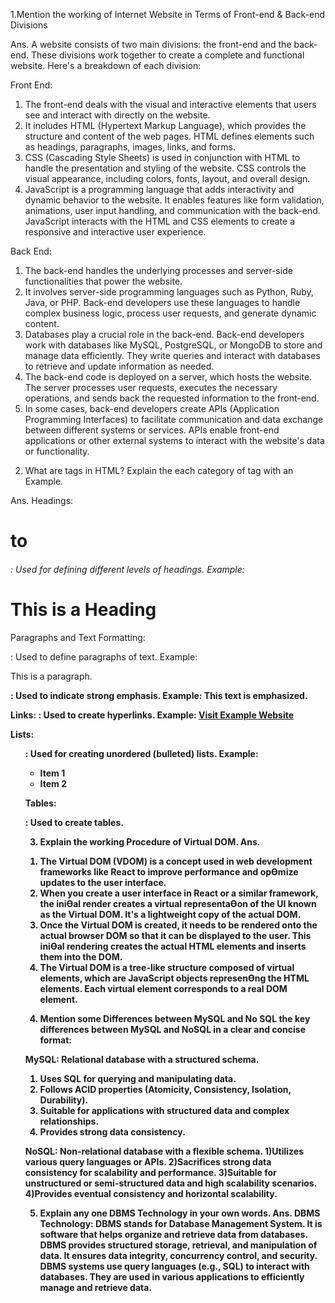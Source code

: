 1.Mention the working of Internet Website in Terms of Front-end & Back-end Divisions

Ans. A website consists of two main divisions: the front-end and the back-end. These divisions work together to create a complete and functional website. Here's a breakdown of each division:

Front End:
1) The front-end deals with the visual and interactive elements that users see and interact with directly on the website.
2) It includes HTML (Hypertext Markup Language), which provides the structure and content of the web pages. HTML defines elements such as headings, paragraphs, images, links, and forms.
3) CSS (Cascading Style Sheets) is used in conjunction with HTML to handle the presentation and styling of the website. CSS controls the visual appearance, including colors, fonts, layout, and overall design.
4) JavaScript is a programming language that adds interactivity and dynamic behavior to the website. It enables features like form validation, animations, user input handling, and communication with the back-end. JavaScript interacts with the HTML and CSS elements to create a responsive and interactive user experience.

Back End:
1) The back-end handles the underlying processes and server-side functionalities that power the website.
2) It involves server-side programming languages such as Python, Ruby, Java, or PHP. Back-end developers use these languages to handle complex business logic, process user requests, and generate dynamic content.
3) Databases play a crucial role in the back-end. Back-end developers work with databases like MySQL, PostgreSQL, or MongoDB to store and manage data efficiently. They write queries and interact with databases to retrieve and update information as needed.
4) The back-end code is deployed on a server, which hosts the website. The server processes user requests, executes the necessary operations, and sends back the requested information to the front-end.
5) In some cases, back-end developers create APIs (Application Programming Interfaces) to facilitate communication and data exchange between different systems or services. APIs enable front-end applications or other external systems to interact with the website's data or functionality.




2. What are tags in HTML? Explain the each category of tag with an Example.
   
Ans. 
Headings:
<h1> to <h6>: Used for defining different levels of headings.
Example: <h1>This is a Heading</h1>

Paragraphs and Text Formatting:
<p>: Used to define paragraphs of text.
Example: <p>This is a paragraph.</p>

<strong>: Used to indicate strong emphasis.
Example: <strong>This text is emphasized.</strong>

Links:
<a>: Used to create hyperlinks.
Example: <a href="https://www.google.com">Visit Example Website</a>

Lists:
<ul>: Used for creating unordered (bulleted) lists.
Example: <ul>
           <li>Item 1</li>
           <li>Item 2</li>
         </ul>

Tables:
<table>: Used to create tables.


   
3.  Explain the working Procedure of Virtual DOM.
Ans. 
1) The Virtual DOM (VDOM) is a concept used in web development
frameworks like React to improve performance and opƟmize updates to the
user interface.
2) When you create a user interface in React or a similar framework, the iniƟal
render creates a virtual representaƟon of the UI known as the Virtual DOM. It's
a lightweight copy of the actual DOM.
3) Once the Virtual DOM is created, it needs to be rendered onto the actual
browser DOM so that it can be displayed to the user. This iniƟal rendering
creates the actual HTML elements and inserts them into the DOM.
4)  The Virtual DOM is a tree-like structure composed of virtual elements, which
are JavaScript objects represenƟng the HTML elements. Each virtual element
corresponds to a real DOM element. 



  
4. Mention some Differences between MySQL and No SQL
the key differences between MySQL and NoSQL in a clear and concise format:

MySQL:
Relational database with a structured schema.
1) Uses SQL for querying and manipulating data.
2) Follows ACID properties (Atomicity, Consistency, Isolation, Durability).
3) Suitable for applications with structured data and complex relationships.
4) Provides strong data consistency.
  
NoSQL:
Non-relational database with a flexible schema.
1)Utilizes various query languages or APIs.
2)Sacrifices strong data consistency for scalability and performance.
3)Suitable for unstructured or semi-structured data and high scalability scenarios.
4)Provides eventual consistency and horizontal scalability.


5. Explain any one DBMS Technology in your own words.
Ans. 
DBMS Technology:
DBMS stands for Database Management System.
It is software that helps organize and retrieve data from databases.
DBMS provides structured storage, retrieval, and manipulation of data.
It ensures data integrity, concurrency control, and security.
DBMS systems use query languages (e.g., SQL) to interact with databases.
They are used in various applications to efficiently manage and retrieve data.
